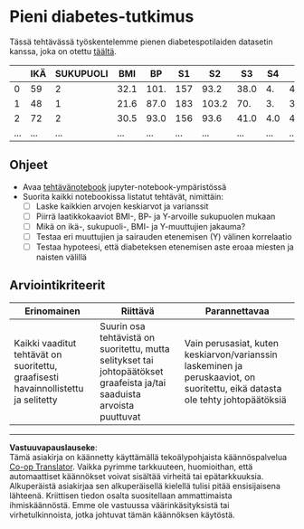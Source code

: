 <!--
CO_OP_TRANSLATOR_METADATA:
{
  "original_hash": "01d1b493e8b51a6ebb42524f6b1bcfff",
  "translation_date": "2025-08-26T21:48:30+00:00",
  "source_file": "1-Introduction/04-stats-and-probability/assignment.md",
  "language_code": "fi"
}
-->
# Pieni diabetes-tutkimus

Tässä tehtävässä työskentelemme pienen diabetespotilaiden datasetin kanssa, joka on otettu [täältä](https://www4.stat.ncsu.edu/~boos/var.select/diabetes.html).

|   | IKÄ | SUKUPUOLI | BMI | BP | S1 | S2 | S3 | S4 | S5 | S6 | Y  |
|---|-----|-----------|-----|----|----|----|----|----|----|----|----|
| 0 | 59 | 2 | 32.1 | 101. | 157 | 93.2 | 38.0 | 4. | 4.8598 | 87 | 151 |
| 1 | 48 | 1 | 21.6 | 87.0 | 183 | 103.2 | 70. | 3. | 3.8918 | 69 | 75 |
| 2 | 72 | 2 | 30.5 | 93.0 | 156 | 93.6 | 41.0 | 4.0 | 4. | 85 | 141 |
| ... | ... | ... | ... | ...| ...| ...| ...| ...| ...| ...| ... |

## Ohjeet

* Avaa [tehtävänotebook](assignment.ipynb) jupyter-notebook-ympäristössä
* Suorita kaikki notebookissa listatut tehtävät, nimittäin:
   * [ ] Laske kaikkien arvojen keskiarvot ja varianssit
   * [ ] Piirrä laatikkokaaviot BMI-, BP- ja Y-arvoille sukupuolen mukaan
   * [ ] Mikä on ikä-, sukupuoli-, BMI- ja Y-muuttujien jakauma?
   * [ ] Testaa eri muuttujien ja sairauden etenemisen (Y) välinen korrelaatio
   * [ ] Testaa hypoteesi, että diabeteksen etenemisen aste eroaa miesten ja naisten välillä
   
## Arviointikriteerit

Erinomainen | Riittävä | Parannettavaa
--- | --- | -- |
Kaikki vaaditut tehtävät on suoritettu, graafisesti havainnollistettu ja selitetty | Suurin osa tehtävistä on suoritettu, mutta selitykset tai johtopäätökset graafeista ja/tai saaduista arvoista puuttuvat | Vain perusasiat, kuten keskiarvon/varianssin laskeminen ja peruskaaviot, on suoritettu, eikä datasta ole tehty johtopäätöksiä

---

**Vastuuvapauslauseke**:  
Tämä asiakirja on käännetty käyttämällä tekoälypohjaista käännöspalvelua [Co-op Translator](https://github.com/Azure/co-op-translator). Vaikka pyrimme tarkkuuteen, huomioithan, että automaattiset käännökset voivat sisältää virheitä tai epätarkkuuksia. Alkuperäistä asiakirjaa sen alkuperäisellä kielellä tulisi pitää ensisijaisena lähteenä. Kriittisen tiedon osalta suositellaan ammattimaista ihmiskäännöstä. Emme ole vastuussa väärinkäsityksistä tai virhetulkinnoista, jotka johtuvat tämän käännöksen käytöstä.